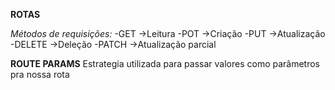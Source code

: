 **ROTAS**

_Métodos de requisições:_
-GET ->Leitura
-POT ->Criação
-PUT ->Atualização
-DELETE ->Deleção
-PATCH ->Atualização parcial

**ROUTE PARAMS**
Estrategia utilizada para passar valores como parâmetros pra nossa rota
